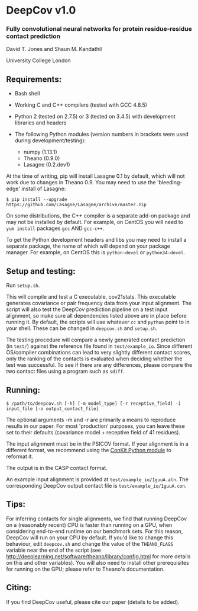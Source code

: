# DeepCov v1.0
### Fully convolutional neural networks for protein residue-residue contact prediction

David T. Jones and Shaun M. Kandathil

University College London

Requirements:
-------------
- Bash shell
- Working C and C++ compilers (tested with GCC 4.8.5)
- Python 2 (tested on 2.7.5) or 3 (tested on 3.4.5) with development libraries and headers

- The following Python modules (version numbers in brackets were used during development/testing):
  - numpy (1.13.1)
  - Theano (0.9.0)
  - Lasagne (0.2.dev1)

At the time of writing, pip will install Lasagne 0.1 by default, which will not work due to changes in Theano 0.9. You may need to use the 'bleeding-edge' install of Lasagne:

`$ pip install --upgrade https://github.com/Lasagne/Lasagne/archive/master.zip`

On some distributions, the C++ compiler is a separate add-on package and may not be installed by default. For example, on CentOS you will need to `yum install` packages `gcc` AND `gcc-c++`.

To get the Python development headers and libs you may need to install a separate package, the name of which will depend on your package manager. For example, on CentOS this is `python-devel` or `python34-devel`.

Setup and testing:
------------------
Run `setup.sh`.

This will compile and test a C executable, cov21stats. This executable generates covariance or pair frequency data from your input alignment.
The script will also test the DeepCov prediction pipeline on a test input alignment, so make sure all dependencies listed above are in place before running it. By default, the scripts will use whatever `cc` and `python` point to in your shell. These can be changed in `deepcov.sh` and `setup.sh`.

The testing procedure will compare a newly generated contact prediction (in `test/`) against the reference file found in `test/example_io`. Since different OS/compiler combinations can lead to very slightly different contact scores, only the ranking of the contacts is evaluated when deciding whether the test was successful. To see if there are any differences, please compare the two contact files using a program such as `sdiff`.

Running:
--------
`$ /path/to/deepcov.sh [-h] [-m model_type] [-r receptive_field] -i input_file [-o output_contact_file]`

The optional arguments -m and -r are primarily a means to reproduce results in our paper. For most 'production' purposes, you can leave these set to their defaults (covariance model + receptive field of 41 residues).

The input alignment must be in the PSICOV format. If your alignment is in a different format, we recommend using the [ConKit Python module](https://pypi.python.org/pypi/conkit) to reformat it.

The output is in the CASP contact format.

An example input alignment is provided at `test/example_io/1guuA.aln`. The corresponding DeepCov output contact file is `test/example_io/1guuA.con`.

Tips:
-----
For inferring contacts for single alignments, we find that running DeepCov on a (reasonably recent) CPU is faster than running on a GPU, when considering end-to-end runtime on our benchmark sets. For this reason, DeepCov will run on your CPU by default. If you'd like to change this behaviour, edit `deepcov.sh` and change the value of the `THEANO_FLAGS` variable near the end of the script (see http://deeplearning.net/software/theano/library/config.html for more details on this and other variables). You will also need to install other prerequisites for running on the GPU; please refer to Theano's documentation.

Citing:
-------
If you find DeepCov useful, please cite our paper (details to be added).
